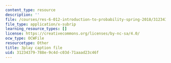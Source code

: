 ```yaml
---
content_type: resource
description: ''
file: /courses/res-6-012-introduction-to-probability-spring-2018/31234379788e9c4dc03d71aaad23c46f_gB5TCCfF6e4.srt
file_type: application/x-subrip
learning_resource_types: []
license: https://creativecommons.org/licenses/by-nc-sa/4.0/
ocw_type: OCWFile
resourcetype: Other
title: 3play caption file
uid: 31234379-788e-9c4d-c03d-71aaad23c46f
---
```

